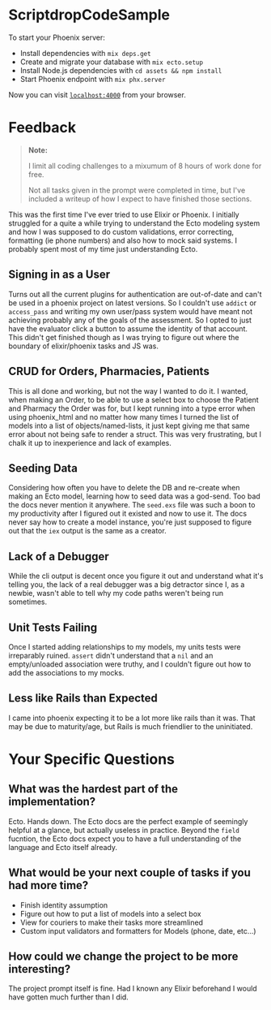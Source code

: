 # ScriptdropCodeSample

To start your Phoenix server:

- Install dependencies with `mix deps.get`
- Create and migrate your database with `mix ecto.setup`
- Install Node.js dependencies with `cd assets && npm install`
- Start Phoenix endpoint with `mix phx.server`

Now you can visit [`localhost:4000`](http://localhost:4000) from your browser.

# Feedback

> **Note:**
>
> I limit all coding challenges to a mixumum of 8 hours of work done for free.
>
> Not all tasks given in the prompt were completed in time, but I've included a writeup of
> how I expect to have finished those sections.

This was the first time I've ever tried to use Elixir or Phoenix. I initially struggled
for a quite a while trying to understand the Ecto modeling system and how I was supposed
to do custom validations, error correcting, formatting (ie phone numbers) and also how to
mock said systems. I probably spent most of my time just understanding Ecto.

## Signing in as a User

Turns out all the current plugins for authentication are out-of-date and can't be used in
a phoenix project on latest versions. So I couldn't use `addict` or `access_pass` and
writing my own user/pass system would have meant not achieving probably any of the goals
of the assessment. So I opted to just have the evaluator click a button to assume the
identity of that account. This didn't get finished though as I was trying to figure out
where the boundary of elixir/phoenix tasks and JS was.

## CRUD for Orders, Pharmacies, Patients

This is all done and working, but not the way I wanted to do it. I wanted, when making an
Order, to be able to use a select box to choose the Patient and Pharmacy the Order was
for, but I kept running into a type error when using phoenix_html and no matter how many
times I turned the list of models into a list of objects/named-lists, it just kept giving
me that same error about not being safe to render a struct. This was very frustrating, but
I chalk it up to inexperience and lack of examples.

## Seeding Data

Considering how often you have to delete the DB and re-create when making an Ecto model,
learning how to seed data was a god-send. Too bad the docs never mention it anywhere. The
`seed.exs` file was such a boon to my productivity after I figured out it existed and now
to use it. The docs never say how to create a model instance, you're just supposed to
figure out that the `iex` output is the same as a creator.

## Lack of a Debugger

While the cli output is decent once you figure it out and understand what it's telling
you, the lack of a real debugger was a big detractor since I, as a newbie, wasn't able to
tell why my code paths weren't being run sometimes.

## Unit Tests Failing

Once I started adding relationships to my models, my units tests were irreparably ruined.
`assert` didn't understand that a `nil` and an empty/unloaded association were truthy, and
I couldn't figure out how to add the associations to my mocks.

## Less like Rails than Expected

I came into phoenix expecting it to be a lot more like rails than it was. That may be due
to maturity/age, but Rails is much friendlier to the uninitiated.

# Your Specific Questions

## What was the hardest part of the implementation?

Ecto. Hands down. The Ecto docs are the perfect example of seemingly helpful at a glance,
but actually useless in practice. Beyond the `field` fucntion, the Ecto docs expect you to
have a full understanding of the language and Ecto itself already.

## What would be your next couple of tasks if you had more time?

- Finish identity assumption
- Figure out how to put a list of models into a select box
- View for couriers to make their tasks more streamlined
- Custom input validators and formatters for Models (phone, date, etc...)

## How could we change the project to be more interesting?

The project prompt itself is fine. Had I known any Elixir beforehand I would have gotten
much further than I did.
